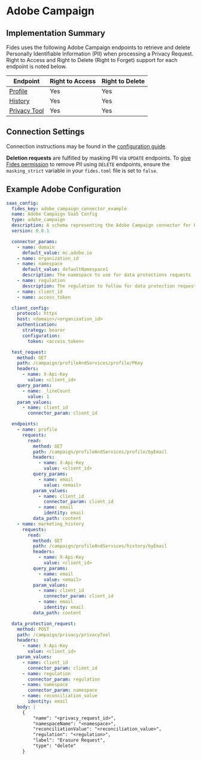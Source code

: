 
# Adobe Campaign

## Implementation Summary

Fides uses the following Adobe Campaign endpoints to retrieve and delete Personally Identifiable Information (PII) when processing a Privacy Request. Right to Access and Right to Delete (Right to Forget) support for each endpoint is noted below.

|Endpoint | Right to Access | Right to Delete |
|----|----|----|
|[Profile](https://experienceleague.adobe.com/docs/campaign-standard/using/working-with-apis/global-concepts/endpoints.html?lang=en) | Yes | Yes |
|[History](https://experienceleague.adobe.com/docs/campaign-standard/using/working-with-apis/global-concepts/endpoints.html?lang=en) | Yes | Yes |
|[Privacy Tool](https://experienceleague.adobe.com/docs/campaign-standard/using/working-with-apis/global-concepts/endpoints.html?lang=en) | Yes | Yes |

## Connection Settings

Connection instructions may be found in the [configuration guide](../saas_config).

**Deletion requests** are fulfilled by masking PII via `UPDATE` endpoints. To [give Fides permission](../../../get_started/configuration#configuration-variable-reference) to remove PII using `DELETE` endpoints, ensure the `masking_strict` variable in your `fides.toml` file is set to `false`.

## Example Adobe Configuration

```yaml
saas_config:
  fides_key: adobe_campaign_connector_example
  name: Adobe Campaign SaaS Config
  type: adobe_campaign
  description: A schema representing the Adobe Campaign connector for Fides
  version: 0.0.1

  connector_params:
    - name: domain
      default_value: mc.adobe.io
    - name: organization_id
    - name: namespace
      default_value: defaultNamespace1
      description: The namespace to use for data protections requests
    - name: regulation
      description: The regulation to follow for data protection requests
    - name: client_id
    - name: access_token

  client_config:
    protocol: https
    host: <domain>/<organization_id>
    authentication:
      strategy: bearer
      configuration:
        token: <access_token>

  test_request:
    method: GET
    path: /campaign/profileAndServices/profile/PKey
    headers:
      - name: X-Api-Key
        value: <client_id>
    query_params:
      - name: _lineCount
        value: 1
    param_values:
      - name: client_id
        connector_param: client_id

  endpoints:
    - name: profile
      requests:
        read:
          method: GET
          path: /campaign/profileAndServices/profile/byEmail
          headers:
            - name: X-Api-Key
              value: <client_id>
          query_params:
            - name: email
              value: <email>
          param_values:
            - name: client_id
              connector_param: client_id
            - name: email
              identity: email
          data_path: content
    - name: marketing_history
      requests:
        read:
          method: GET
          path: /campaign/profileAndServices/history/byEmail
          headers:
            - name: X-Api-Key
              value: <client_id>
          query_params:
            - name: email
              value: <email>
          param_values:
            - name: client_id
              connector_param: client_id
            - name: email
              identity: email
          data_path: content

  data_protection_request:
    method: POST
    path: /campaign/privacy/privacyTool
    headers:
      - name: X-Api-Key
        value: <client_id>
    param_values:
      - name: client_id
        connector_param: client_id
      - name: regulation
        connector_param: regulation
      - name: namespace
        connector_param: namespace
      - name: reconciliation_value
        identity: email
    body: |
      {
          "name": "<privacy_request_id>",
          "namespaceName": "<namespace>",
          "reconciliationValue": "<reconciliation_value>",
          "regulation": "<regulation>",
          "label": "Erasure Request",
          "type": "delete"
      }
```
